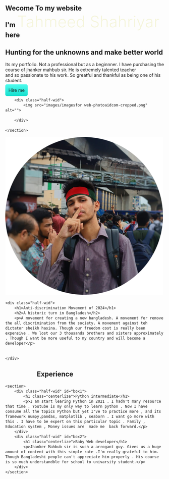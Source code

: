 ﻿




<!DOCTYPE html>
<html lang="en">
<head>
    <meta charset="UTF-8">
    <meta name="viewport" content="width=device-width, initial-scale=1.0">
    <title>Tahmeed Shahriyar</title>
    <link rel="stylesheet" href="PersonalWeb.css">
</head>
<style>
    
    body{
    font-family: "Oswald", sans-serif;
    background-image: linear-gradient(rgb(105, 246, 235),rgb(244, 252, 255));
   
}


    .section1{
       height: 600px;
       width: 85%;

    
       box-shadow: 10px 10px 40px gray;
       padding: 30px 40px ;
       margin: 100px;
    
       border-radius: 5px;
    

    }
    .half-wid img{
          height: 500px;
}


    .half-wid{
   
       width: 40%;
       float: left;
       margin: 30px;
    
       padding: 50px ;
    
    }

    .button{
    text-decoration: none;
    background-image:linear-gradient(rgb(77, 252, 238),rgb(20, 222, 205)) ;
    padding: 10px;
    border-radius: 5px;
    /* box-shadow: 5px 5px 40px grey; */
    }

    #myname{
    font-size: 50px;
    font-weight: 300;
    font-family: 'Franklin Gothic Medium', 'Arial Narrow', Arial, sans-serif;
    color: beige;
    }

    #exp{
    margin-left:100px ;
    font-family: "Fascinate Inline", system-ui;
    }

    #box1{
    box-shadow: 10px 10px 40px gray;
    padding: 30px 40px ;
    margin: 50px;
    
    border-radius: 5px;
    

    
    }
    #box2{
       box-shadow: 10px 10px 40px gray;
       padding: 30px 40px ;
       margin: 50px;
    
      border-radius: 5px;
    

    
    }

    .centerlize{
    text-align: center;
   }

</style>

<body>
    <section class="section1" >
        <div class="half-wid backcolor">
            <h1>Wecome To my website <br> I'm <span id="myname">Tahmeed Shahriyar </span> here</h1>
            <h2>Hunting for the unknowns and make better world </h2>
            <p>Its my portfolio. Not a professional but as a beginnner. I have purchasing the course of jhanker mahbub sir. He is extremely talented teacher <br> and so passionate to his work. So greatful and thankful as being one of  his student.</p>
            <a class="button" href="https://www.linkedin.com/in/tahmeed-shahriyar-a63202258/">Hire me</a>
        </div>

        <div class="half-wid">
            <img src="images/imagesfor web-photoaidcom-cropped.png" alt="">

        </div>

    </section>
   <section class="section1">
    <div class="half-wid">
        <img src="images/WhatsApp Image 2024-08-04 at 7,24,07 PM-photoaidcom-cropped.jpeg" alt="">
    </div>

    <div class="half-wid">
        <h1>Anti-discrimination Movement of 2024</h1>
        <h2>A historic turn in Bangladesh</h2>
        <p>A movement for creating a new bangladesh. A movement for remove the all discrimination from the society. A movement against teh dictator sheikh hasina. Though our freedom cost is really been expensive . We lost our 3 thousands brothers and sisters approximately . Though I want be more useful to my country and will become a developer</p>


    </div>
   </section>
    <h1 id="exp">Experience</h1>

    <section>
        <div class="half-wid" id="box1">
            <h1 class="centerlize">Python intermediate</h1>
            <p>I am start learing Python in 2021 . I hadn't many resource that time . Youtube is my only way to learn python . Now I have consume all the topics Python but yet I've to practice more , and its framework numpy,pandas, matplotlib , seaborn . I want go more with this . I have to be expert on this particular topic . Family , Education system , Money issues are  made me  back forward.</p>
        </div>
        <div class="half-wid" id="box2">
            <h1 class="centerlize">Baby Web developer</h1>
            <p>Jhanker Mahbub sir is such a arrogant guy. Gives us a huge amount of content with this simple rate .I'm really grateful to him. Though Bangladeshi people can't appreciate him properly . His course is so much understandble for school to univarsity student.</p>
        </div>
    </section>
</body>
</html>



















































































